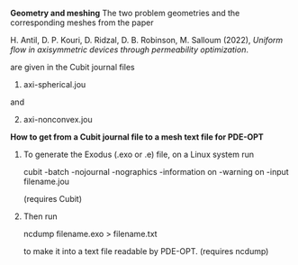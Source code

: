 **Geometry and meshing**
The two problem geometries and the corresponding meshes from the paper

H. Antil, D. P. Kouri, D. Ridzal, D. B. Robinson, M. Salloum (2022),
_Uniform flow in axisymmetric devices through permeability optimization_.

are given in the Cubit journal files

  1) axi-spherical.jou

and

  2) axi-nonconvex.jou


**How to get from a Cubit journal file to a mesh text file for PDE-OPT**

1. To generate the Exodus (.exo or .e) file, on a Linux system run

     cubit -batch -nojournal -nographics -information on -warning on -input filename.jou

   (requires Cubit)

2. Then run

     ncdump filename.exo > filename.txt

   to make it into a text file readable by PDE-OPT.
   (requires ncdump)

